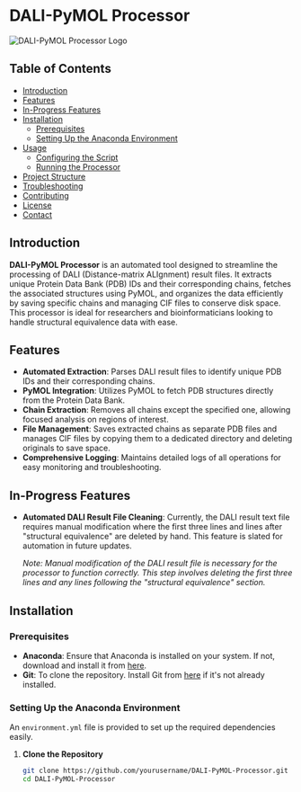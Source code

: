 # DALI-PyMOL Processor

![DALI-PyMOL Processor Logo](logo.png) <!-- Replace with your logo if available -->

## Table of Contents

- [Introduction](#introduction)
- [Features](#features)
- [In-Progress Features](#in-progress-features)
- [Installation](#installation)
  - [Prerequisites](#prerequisites)
  - [Setting Up the Anaconda Environment](#setting-up-the-anaconda-environment)
- [Usage](#usage)
  - [Configuring the Script](#configuring-the-script)
  - [Running the Processor](#running-the-processor)
- [Project Structure](#project-structure)
- [Troubleshooting](#troubleshooting)
- [Contributing](#contributing)
- [License](#license)
- [Contact](#contact)

## Introduction

**DALI-PyMOL Processor** is an automated tool designed to streamline the processing of DALI (Distance-matrix ALIgnment) result files. It extracts unique Protein Data Bank (PDB) IDs and their corresponding chains, fetches the associated structures using PyMOL, and organizes the data efficiently by saving specific chains and managing CIF files to conserve disk space. This processor is ideal for researchers and bioinformaticians looking to handle structural equivalence data with ease.

## Features

- **Automated Extraction**: Parses DALI result files to identify unique PDB IDs and their corresponding chains.
- **PyMOL Integration**: Utilizes PyMOL to fetch PDB structures directly from the Protein Data Bank.
- **Chain Extraction**: Removes all chains except the specified one, allowing focused analysis on regions of interest.
- **File Management**: Saves extracted chains as separate PDB files and manages CIF files by copying them to a dedicated directory and deleting originals to save space.
- **Comprehensive Logging**: Maintains detailed logs of all operations for easy monitoring and troubleshooting.

## In-Progress Features

- **Automated DALI Result File Cleaning**: Currently, the DALI result text file requires manual modification where the first three lines and lines after "structural equivalence" are deleted by hand. This feature is slated for automation in future updates.

  *Note: Manual modification of the DALI result file is necessary for the processor to function correctly. This step involves deleting the first three lines and any lines following the "structural equivalence" section.*

## Installation

### Prerequisites

- **Anaconda**: Ensure that Anaconda is installed on your system. If not, download and install it from [here](https://www.anaconda.com/products/distribution).
- **Git**: To clone the repository. Install Git from [here](https://git-scm.com/downloads) if it's not already installed.

### Setting Up the Anaconda Environment

An `environment.yml` file is provided to set up the required dependencies easily.

1. **Clone the Repository**

   ```bash
   git clone https://github.com/yourusername/DALI-PyMOL-Processor.git
   cd DALI-PyMOL-Processor
